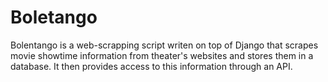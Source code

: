 Boletango
=============

Bolentango is a web-scrapping script writen on top of Django that scrapes movie showtime information from theater's websites and stores them in a database. It then provides access to this information through an API.